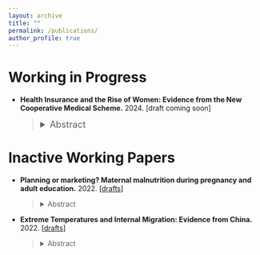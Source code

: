 ```yaml
---
layout: archive
title: ""
permalink: /publications/
author_profile: true
---
```


 

# Working in Progress

* __Health Insurance and the Rise of Women: Evidence from the New Cooperative Medical Scheme.__ 2024.
[draft coming soon]
    > <details>
    > <summary style="font-size: 18px;">Abstract</summary>
    >  <div style = "text-align: justify; line-height: 1.5;">
    >  <font size = "3"> 
    >   Females are traditionally viewed as the primary providers of informal parental care in China, especially in rural areas. We investigate whether the health insurance coverage in rural China, the New Cooperative Medical Scheme (NCMS), can unleash more female labor forces by reducing the burden of informal parental care. Employing a heterogeneity-robust difference-in-differences estimation, we find that the NCMS has a significant positive impact on female labor supply, primarily in non-farm occupations. In contrast, we observe no significant changes in male labor supply. We explore the mechanism by showing that the NCMS significantly decreases the provision and demand for parental care by females. Our findings illuminate the importance of public health insurance in developing countries, highlighting its potential to stimulate labor supply, mitigate gender disparities in the labor market, and empower women more bargaining power within household.
    >  </font>
    >  </div>
    > </details>





# Inactive Working Papers

- __Planning or marketing? Maternal malnutrition during pregnancy and adult education.__ 2022.
[[drafts](../assets/papers/planning_marketing_education.pdf)]

    > <details>
    > <summary>Abstract</summary>
    >   <div style = "text-align: justify; line-height: 1.5;">
    >   <font size = "3"> 
    >    This paper evaluates the reform and opening-up policy in China, a transition from the central planned to market economy, on the increase of the child's educational attainment. Based on the individual-level population census data and a cohort difference-in-differences strategy, I find that the reform policy has a subtle but significantly positive effect on the increase of the child’s educational attainment, especially in less educated areas. The results are robust to the inclusion of confounders and provide suggestive evidence that the market economy can ameliorate the maternal malnutrition and reduce the regional and gender education inequality caused by the inappropriate economic system.
    >   </font>
    >   </div>
    > </details>


- __Extreme Temperatures and Internal Migration: Evidence from China.__ 2022.
[[drafts](../assets/papers/temp_mig.pdf)]

    > <details>
    > <summary>Abstract</summary>
    >   <div style = "text-align: justify; line-height: 1.5;">
    >   <font size = "3"> 
    >     This paper investigates the impacts of extreme temperatures on internal migration in China from 1995 to 2010, employing county-level data for analysis. The findings reveal a significant migrate-out effect from counties experiencing extreme low temperatures; specifically, an additional day with temperatures below 10F increases net outmigration by 0.073 percentage points compared to a day with temperatures ranging between 50-60F. Conversely, increased temperature act as a deterrent to migration, with male outmigration showing a significant decrease under extreme high temperatures (>90F). This divergence in response to extreme temperatures is postulated to stem from variations in perceptual abilities. Intriguingly, female migrants display a distinct pattern, remaining unaffected in their migratory responses to both extreme high and low temperatures. This deviation may be attributed to entrenched traditional Chinese ideologies influencing female mobility. Further investigation into rural regions and agricultural growing seasons yields results consistent with the baseline results, with a more pronounced effect from high temperatures, thereby providing a suggestive evidence of potential liquidity constraints based on the agricultural mechanism, suggesting that the financial hardships from failed agricultural outputs can act as a barrier, preventing individuals from migrating even if they are motivated to do so. 
    >   </font>
    >   </div>
    >  </details>
